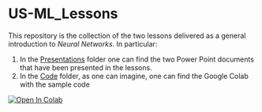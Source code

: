 # US-ML_Lessons
This repository is the collection of the two lessons delivered as a general introduction to _Neural Networks_. In particular:
1. In the [Presentations][1] folder one can find the two Power Point documents that have been presented in the lessons.
2. In the [Code][2] folder, as one can imagine, one can find the Google Colab with the sample code

[![Open In Colab](https://colab.research.google.com/assets/colab-badge.svg)](https://colab.research.google.com/github/antoniomenegon/US-ML_Lessons/blob/master/Code/Forecast.ipynb)

[1]: https://github.com/antoniomenegon/US-ML_Lessons/tree/master/Presentations
[2]: https://github.com/antoniomenegon/US-ML_Lessons/tree/master/Code
